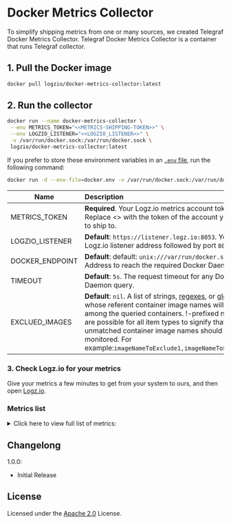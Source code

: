# Docker Metrics Collector

To simplify shipping metrics from one or many sources, we created Telegraf Docker Metrics Collector. Telegraf Docker Metrics Collector is a container that runs Telegraf collector.

## 1. Pull the Docker image

```sh
docker pull logzio/docker-metrics-collector:latest
```

## 2. Run the collector

```sh
docker run --name docker-metrics-collector \
 --env METRICS_TOKEN="<<METRICS-SHIPPING-TOKEN>>" \
 --env LOGZIO_LISTENER="<<LOGZIO_LISTENER>>" \
 -v /var/run/docker.sock:/var/run/docker.sock \
 logzio/docker-metrics-collector:latest
```

If you prefer to store these environment variables in an [`.env` file](./docker.env), run the following command:

```sh
docker run -d --env-file=docker.env -v /var/run/docker.sock:/var/run/docker.sock logzio/docker-metrics-collector:latest
```

| Name            | Description                                                                                                                                                                                                                                                                                                                                                                                  |
| --------------- | :------------------------------------------------------------------------------------------------------------------------------------------------------------------------------------------------------------------------------------------------------------------------------------------------------------------------------------------------------------------------------------------- |
| METRICS_TOKEN   | **Required**. Your Logz.io metrics account token. Replace <<METRICS-SHIPPING-TOKEN>> with the token of the account you want to ship to.                                                                                                                                                                                                                                                      |
| LOGZIO_LISTENER | **Default**: `https://listener.logz.io:8053`. Your Logz.io listener address followed by port `8053`.                                                                                                                                                                                                                                                                                         |
| DOCKER_ENDPOINT | **Default**: default: `unix:///var/run/docker.sock`. Address to reach the required Docker Daemon.                                                                                                                                                                                                                                                                                            |
| TIMEOUT         | **Default**: `5s`. The request timeout for any Docker Daemon query.                                                                                                                                                                                                                                                                                                                          |
| EXCLUED_IMAGES  | **Default**: `nil`. A list of strings, [regexes](https://pkg.go.dev/regexp), or [globs](https://github.com/gobwas/glob) whose referent container image names will not be among the queried containers. !-prefixed negations are possible for all item types to signify that only unmatched container image names should be monitored. For example:`imageNameToExclude1,imageNameToExclude2`) |

### 3. Check Logz.io for your metrics

Give your metrics a few minutes to get from your system to ours,
and then open [Logz.io](https://app.logz.io/#/dashboard/metrics).

### Metrics list

<details>
  <summary markdown="span"> Click here to view full list of metrics: </summary>

    - `docker_container_blkio_io_service_bytes_recursive_read`
    - `docker_container_blkio_io_service_bytes_recursive_write`
    - `docker_container_cpu_throttling_periods`
    - `docker_container_cpu_throttling_throttled_periods`
    - `docker_container_cpu_throttling_throttled_time`
    - `docker_container_cpu_usage_in_kernelmode`
    - `docker_container_cpu_usage_in_usermode`
    - `docker_container_cpu_usage_percent`
    - `docker_container_cpu_usage_system`
    - `docker_container_cpu_usage_total`
    - `docker_container_mem_active_anon`
    - `docker_container_mem_active_file`
    - `docker_container_mem_inactive_anon`
    - `docker_container_mem_inactive_file`
    - `docker_container_mem_limit`
    - `docker_container_mem_max_usage`
    - `docker_container_mem_pgfault`
    - `docker_container_mem_pgmajfault`
    - `docker_container_mem_unevictable`
    - `docker_container_mem_usage`
    - `docker_container_mem_usage_percent`
    - `docker_container_net_rx_bytes`
    - `docker_container_net_rx_dropped`
    - `docker_container_net_rx_errors`
    - `docker_container_net_rx_packets`
    - `docker_container_net_tx_bytes`
    - `docker_container_net_tx_dropped`
    - `docker_container_net_tx_errors`
    - `docker_container_net_tx_packets`
    - `docker_container_status_exitcode`
    - `docker_container_status_finished_at`
    - `docker_container_status_oomkilled`
    - `docker_container_status_pid`
    - `docker_container_status_started_at`
    - `docker_container_status_uptime_ns`
    - `docker_memory_total`
    - `docker_n_containers`
    - `docker_n_containers_paused`
    - `docker_n_containers_running`
    - `docker_n_containers_stopped`
    - `docker_n_cpusdocker_n_goroutines`
    - `docker_n_images`
    - `docker_n_listener_events`
    - `docker_n_used_file_descriptors`

</details>

## Changelong

1.0.0:

-   Initial Release

## License

Licensed under the [Apache 2.0](http://apache.org/licenses/LICENSE-2.0.txt) License.
